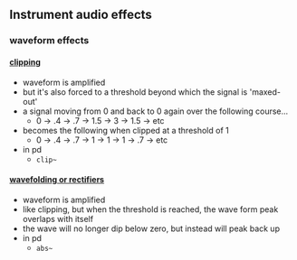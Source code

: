 ## Instrument audio effects

### waveform effects
#### [clipping](https://en.wikipedia.org/wiki/Clipping_(audio))
- waveform is amplified
- but it's also forced to a threshold beyond which the signal is 'maxed-out'
- a signal moving from 0 and back to 0 again over the following course...
    - 0 -> .4 -> .7 -> 1.5 -> 3 -> 1.5 -> etc
- becomes the following when clipped at a threshold of 1
    - 0 -> .4 -> .7 -> 1 -> 1 -> 1 -> .7 -> etc
- in pd
    - `clip~`

#### [wavefolding or rectifiers](https://en.wikipedia.org/wiki/Rectifier)
- waveform is amplified
- like clipping, but when the threshold is reached, the wave form peak overlaps with itself
- the wave will no longer dip below zero, but instead will peak back up
- in pd
    - `abs~`
